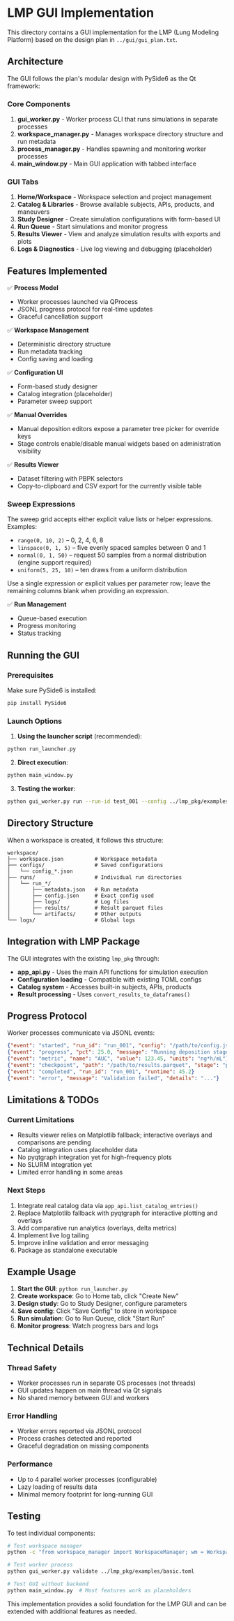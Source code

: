 # LMP GUI Implementation

This directory contains a GUI implementation for the LMP (Lung Modeling Platform) based on the design plan in `../gui/gui_plan.txt`.

## Architecture

The GUI follows the plan's modular design with PySide6 as the Qt framework:

### Core Components

1. **gui_worker.py** - Worker process CLI that runs simulations in separate processes
2. **workspace_manager.py** - Manages workspace directory structure and run metadata
3. **process_manager.py** - Handles spawning and monitoring worker processes
4. **main_window.py** - Main GUI application with tabbed interface

### GUI Tabs

1. **Home/Workspace** - Workspace selection and project management
2. **Catalog & Libraries** - Browse available subjects, APIs, products, and maneuvers
3. **Study Designer** - Create simulation configurations with form-based UI
4. **Run Queue** - Start simulations and monitor progress
5. **Results Viewer** - View and analyze simulation results with exports and plots
6. **Logs & Diagnostics** - Live log viewing and debugging (placeholder)

## Features Implemented

✅ **Process Model**
- Worker processes launched via QProcess
- JSONL progress protocol for real-time updates
- Graceful cancellation support

✅ **Workspace Management**
- Deterministic directory structure
- Run metadata tracking
- Config saving and loading

✅ **Configuration UI**
- Form-based study designer
- Catalog integration (placeholder)
- Parameter sweep support

✅ **Manual Overrides**
- Manual deposition editors expose a parameter tree picker for override keys
- Stage controls enable/disable manual widgets based on administration visibility

✅ **Results Viewer**
- Dataset filtering with PBPK selectors
- Copy-to-clipboard and CSV export for the currently visible table

### Sweep Expressions

The sweep grid accepts either explicit value lists or helper expressions. Examples:

- `range(0, 10, 2)` – 0, 2, 4, 6, 8
- `linspace(0, 1, 5)` – five evenly spaced samples between 0 and 1
- `normal(0, 1, 50)` – request 50 samples from a normal distribution (engine support required)
- `uniform(5, 25, 10)` – ten draws from a uniform distribution

Use a single expression or explicit values per parameter row; leave the remaining columns blank when providing an expression.

✅ **Run Management**
- Queue-based execution
- Progress monitoring
- Status tracking

## Running the GUI

### Prerequisites

Make sure PySide6 is installed:
```bash
pip install PySide6
```

### Launch Options

1. **Using the launcher script** (recommended):
```bash
python run_launcher.py
```

2. **Direct execution**:
```bash
python main_window.py
```

3. **Testing the worker**:
```bash
python gui_worker.py run --run-id test_001 --config ../lmp_pkg/examples/basic.toml --workspace ./test_workspace
```

## Directory Structure

When a workspace is created, it follows this structure:
```
workspace/
├── workspace.json          # Workspace metadata
├── configs/                # Saved configurations
│   └── config_*.json
├── runs/                   # Individual run directories
│   └── run_*/
│       ├── metadata.json   # Run metadata
│       ├── config.json     # Exact config used
│       ├── logs/           # Log files
│       ├── results/        # Result parquet files
│       └── artifacts/      # Other outputs
└── logs/                   # Global logs
```

## Integration with LMP Package

The GUI integrates with the existing `lmp_pkg` through:

- **app_api.py** - Uses the main API functions for simulation execution
- **Configuration loading** - Compatible with existing TOML configs
- **Catalog system** - Accesses built-in subjects, APIs, products
- **Result processing** - Uses `convert_results_to_dataframes()`

## Progress Protocol

Worker processes communicate via JSONL events:

```json
{"event": "started", "run_id": "run_001", "config": "/path/to/config.json"}
{"event": "progress", "pct": 25.0, "message": "Running deposition stage"}
{"event": "metric", "name": "AUC", "value": 123.45, "units": "ng*h/mL"}
{"event": "checkpoint", "path": "/path/to/results.parquet", "stage": "pk"}
{"event": "completed", "run_id": "run_001", "runtime": 45.2}
{"event": "error", "message": "Validation failed", "details": "..."}
```

## Limitations & TODOs

### Current Limitations
- Results viewer relies on Matplotlib fallback; interactive overlays and comparisons are pending
- Catalog integration uses placeholder data
- No pyqtgraph integration yet for high-frequency plots
- No SLURM integration yet
- Limited error handling in some areas

### Next Steps
1. Integrate real catalog data via `app_api.list_catalog_entries()`
2. Replace Matplotlib fallback with pyqtgraph for interactive plotting and overlays
3. Add comparative run analytics (overlays, delta metrics)
4. Implement live log tailing
5. Improve inline validation and error messaging
6. Package as standalone executable

## Example Usage

1. **Start the GUI**: `python run_launcher.py`
2. **Create workspace**: Go to Home tab, click "Create New"
3. **Design study**: Go to Study Designer, configure parameters
4. **Save config**: Click "Save Config" to store in workspace
5. **Run simulation**: Go to Run Queue, click "Start Run"
6. **Monitor progress**: Watch progress bars and logs

## Technical Details

### Thread Safety
- Worker processes run in separate OS processes (not threads)
- GUI updates happen on main thread via Qt signals
- No shared memory between GUI and workers

### Error Handling
- Worker errors reported via JSONL protocol
- Process crashes detected and reported
- Graceful degradation on missing components

### Performance
- Up to 4 parallel worker processes (configurable)
- Lazy loading of results data
- Minimal memory footprint for long-running GUI

## Testing

To test individual components:

```bash
# Test workspace manager
python -c "from workspace_manager import WorkspaceManager; wm = WorkspaceManager('./test_ws'); print(wm.list_runs())"

# Test worker process
python gui_worker.py validate ../lmp_pkg/examples/basic.toml

# Test GUI without backend
python main_window.py  # Most features work as placeholders
```

This implementation provides a solid foundation for the LMP GUI and can be extended with additional features as needed.
